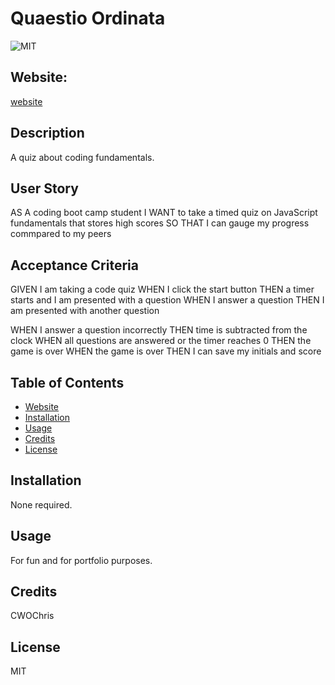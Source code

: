 # Quaestio Ordinata
![MIT](https://img.shields.io/badge/License-MIT-blue)

## Website: 
[website](https://cwochris.github.io/quaestio-ordinata/)

## Description
A quiz about coding fundamentals.

## User Story
AS A coding boot camp student
I WANT to take a timed quiz on JavaScript fundamentals that stores high scores
SO THAT I can gauge my progress commpared to my peers

## Acceptance Criteria
GIVEN I am taking a code quiz
WHEN I click the start button
THEN a timer starts and I am presented with a question
WHEN I answer a question
THEN I am presented with another question
<!-- Still need to address the following -->
WHEN I answer a question incorrectly
THEN time is subtracted from the clock
WHEN all questions are answered or the timer reaches 0
THEN the game is over
WHEN the game is over
THEN I can save my initials and score

## Table of Contents
- [Website](#website)
- [Installation](#installation)
- [Usage](#usage)
- [Credits](#credits)
- [License](#license)

## Installation
None required.

## Usage
For fun and for portfolio purposes.

## Credits
CWOChris

## License
MIT